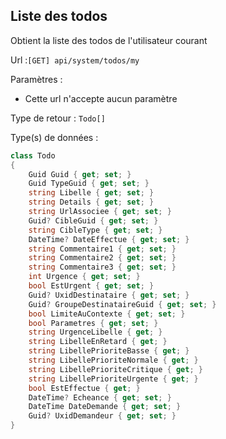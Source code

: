 ## <span id='todosliste'>Liste des todos</span>

Obtient la liste des todos de l'utilisateur courant

Url :`[GET] api/system/todos/my`

Paramètres : 

- Cette url n'accepte aucun paramètre

Type de retour : `Todo[]`

Type(s) de données :

```csharp
class Todo
{
	Guid Guid { get; set; }
	Guid TypeGuid { get; set; }
	string Libelle { get; set; }
	string Details { get; set; }
	string UrlAssociee { get; set; }
	Guid? CibleGuid { get; set; }
	string CibleType { get; set; }
	DateTime? DateEffectue { get; set; }
	string Commentaire1 { get; set; }
	string Commentaire2 { get; set; }
	string Commentaire3 { get; set; }
	int Urgence { get; set; }
	bool EstUrgent { get; set; }
	Guid? UxidDestinataire { get; set; }
	Guid? GroupeDestinataireGuid { get; set; }
	bool LimiteAuContexte { get; set; }
	bool Parametres { get; set; }
	string UrgenceLibelle { get; }
	string LibelleEnRetard { get; }
	string LibellePrioriteBasse { get; }
	string LibellePrioriteNormale { get; }
	string LibellePrioriteCritique { get; }
	string LibellePrioriteUrgente { get; }
	bool EstEffectue { get; }
	DateTime? Echeance { get; set; }
	DateTime DateDemande { get; set; }
	Guid? UxidDemandeur { get; set; }
}

```
